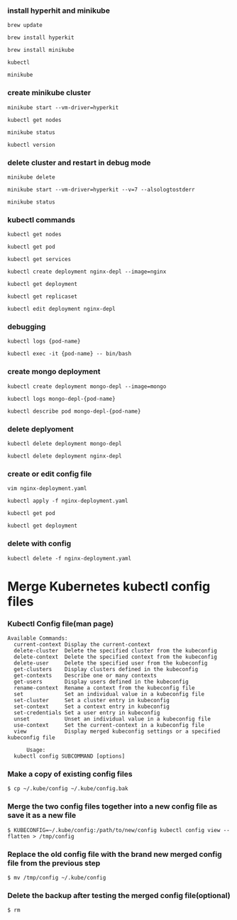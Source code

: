 ### install hyperhit and minikube
`brew update`

`brew install hyperkit`

`brew install minikube`

`kubectl`

`minikube`

### create minikube cluster
`minikube start --vm-driver=hyperkit`

`kubectl get nodes`

`minikube status`

`kubectl version`

### delete cluster and restart in debug mode
`minikube delete`

`minikube start --vm-driver=hyperkit --v=7 --alsologtostderr`

`minikube status`

### kubectl commands
`kubectl get nodes`

`kubectl get pod`

`kubectl get services`

`kubectl create deployment nginx-depl --image=nginx`

`kubectl get deployment`

`kubectl get replicaset`

`kubectl edit deployment nginx-depl`

### debugging
`kubectl logs {pod-name}`

`kubectl exec -it {pod-name} -- bin/bash`

### create mongo deployment
`kubectl create deployment mongo-depl --image=mongo`

`kubectl logs mongo-depl-{pod-name}`

`kubectl describe pod mongo-depl-{pod-name}`

### delete deplyoment
`kubectl delete deployment mongo-depl`

`kubectl delete deployment nginx-depl`

### create or edit config file
`vim nginx-deployment.yaml`

`kubectl apply -f nginx-deployment.yaml`

`kubectl get pod`

`kubectl get deployment`

### delete with config
`kubectl delete -f nginx-deployment.yaml`

# Merge Kubernetes kubectl config files

###  Kubectl Config file(man page)
    Available Commands:
      current-context Display the current-context
      delete-cluster  Delete the specified cluster from the kubeconfig
      delete-context  Delete the specified context from the kubeconfig
      delete-user     Delete the specified user from the kubeconfig
      get-clusters    Display clusters defined in the kubeconfig
      get-contexts    Describe one or many contexts
      get-users       Display users defined in the kubeconfig
      rename-context  Rename a context from the kubeconfig file
      set             Set an individual value in a kubeconfig file
      set-cluster     Set a cluster entry in kubeconfig
      set-context     Set a context entry in kubeconfig
      set-credentials Set a user entry in kubeconfig
      unset           Unset an individual value in a kubeconfig file
      use-context     Set the current-context in a kubeconfig file
      view            Display merged kubeconfig settings or a specified kubeconfig file
          
          Usage:
      kubectl config SUBCOMMAND [options]

### Make a copy of existing config files
```
$ cp ~/.kube/config ~/.kube/config.bak
```
### Merge the two config files together into a new config file as save it as a new file
```
$ KUBECONFIG=~/.kube/config:/path/to/new/config kubectl config view --flatten > /tmp/config
```
### Replace the old config file with the brand new merged config file from the previous step
```
$ mv /tmp/config ~/.kube/config
```
### Delete the backup after testing the merged config file(optional) 
```
$ rm 

